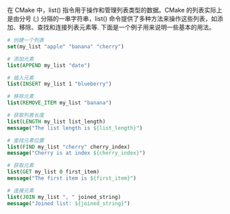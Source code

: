 在 CMake 中，list() 指令用于操作和管理列表类型的数据。CMake 的列表实际上是由分号 (\;) 分隔的一串字符串，list() 命令提供了多种方法来操作这些列表，如添加、移除、查找和连接列表元素等.
下面是一个例子用来说明一些基本的用法。
```cmake
# 创建一个列表
set(my_list "apple" "banana" "cherry")

# 添加元素
list(APPEND my_list "date")

# 插入元素
list(INSERT my_list 1 "blueberry")

# 移除元素
list(REMOVE_ITEM my_list "banana")

# 获取列表长度
list(LENGTH my_list list_length)
message("The list length is ${list_length}")

# 查找元素位置
list(FIND my_list "cherry" cherry_index)
message("Cherry is at index ${cherry_index}")

# 获取元素
list(GET my_list 0 first_item)
message("The first item is ${first_item}")

# 连接元素
list(JOIN my_list ", " joined_string)
message("Joined list: ${joined_string}")
```
